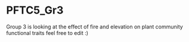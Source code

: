 # PFTC5_Gr3
Group 3 is looking at the effect of fire and elevation on plant community functional traits
feel free to edit :)


